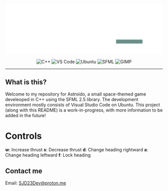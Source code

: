 ![Banner](assets/img/banner.png)

<div align="center">
  <img src="https://img.shields.io/badge/C++-00599C?style=for-the-badge&logo=c%2B%2B&logoColor=white" alt="C++">
  <img src="https://img.shields.io/badge/VS%20Code-007ACC?style=for-the-badge&logo=visual-studio-code&logoColor=white" alt="VS Code">
  <img src="https://img.shields.io/badge/Ubuntu-E95420?style=for-the-badge&logo=ubuntu&logoColor=white" alt="Ubuntu">
  <img src="https://img.shields.io/badge/SFML-008080?style=for-the-badge&logo=sfml&logoColor=white" alt="SFML">
  <img src="https://img.shields.io/badge/GIMP-5C5543?style=for-the-badge&logo=gimp&logoColor=white" alt="GIMP">
</div>

---

## What is this?

Welcome to my repository for Astroido, a small space-themed game develeoped in C++ using the SFML 2.5 library. The development environment mostly consists of Visual Studio Code on Ubuntu. This project (along with this README) is a work-in-progress, with more information to be added in the future!

# Controls

**w**: Increase thrust
**s**: Decrease thrust
**d**: Change heading rightward
**a**: Change heading leftward
**f**: Lock heading

## Contact me

Email: [SJD23Dev@proton.me](mailto:SJD23Dev@proton.me)